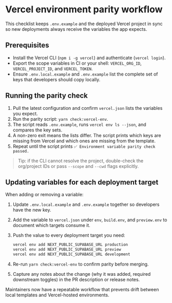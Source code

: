 # Vercel environment parity workflow

This checklist keeps `.env.example` and the deployed Vercel project in sync so new deployments always receive the variables the
app expects.

## Prerequisites

- Install the Vercel CLI (`npm i -g vercel`) and authenticate (`vercel login`).
- Export the scope variables in CI or your shell: `VERCEL_ORG_ID`, `VERCEL_PROJECT_ID`, and `VERCEL_TOKEN`.
- Ensure `.env.local.example` and `.env.example` list the complete set of keys that developers should copy locally.

## Running the parity check

1. Pull the latest configuration and confirm `vercel.json` lists the variables you expect.
2. Run the parity script: `yarn check:vercel-env`.
3. The script reads `.env.example`, runs `vercel env ls --json`, and compares the key sets.
4. A non-zero exit means the lists differ. The script prints which keys are missing from Vercel and which ones are missing from
   the template.
5. Repeat until the script prints `✅ Environment variable parity check passed.`

> Tip: if the CLI cannot resolve the project, double-check the org/project IDs or pass `--scope` and `--cwd` flags explicitly.

## Updating variables for each deployment target

When adding or removing a variable:

1. Update `.env.local.example` and `.env.example` together so developers have the new key.
2. Add the variable to `vercel.json` under `env`, `build.env`, and `preview.env` to document which targets consume it.
3. Push the value to every deployment target you need:

   ```bash
   vercel env add NEXT_PUBLIC_SUPABASE_URL production
   vercel env add NEXT_PUBLIC_SUPABASE_URL preview
   vercel env add NEXT_PUBLIC_SUPABASE_URL development
   ```

4. Re-run `yarn check:vercel-env` to confirm parity before merging.
5. Capture any notes about the change (why it was added, required downstream toggles) in the PR description or release notes.

Maintainers now have a repeatable workflow that prevents drift between local templates and Vercel-hosted environments.

